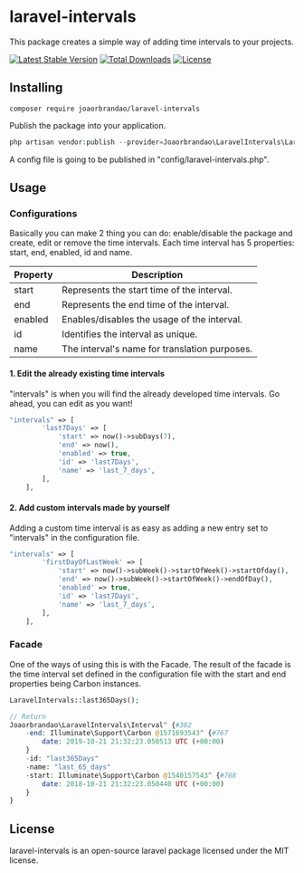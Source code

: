 # laravel-intervals
This package creates a simple way of adding time intervals to your projects.

[![Latest Stable Version](https://poser.pugx.org/joaorbrandao/laravel-intervals/v/stable)](https://packagist.org/packages/joaorbrandao/laravel-intervals)
[![Total Downloads](https://poser.pugx.org/joaorbrandao/laravel-intervals/downloads)](https://packagist.org/packages/joaorbrandao/laravel-intervals)
[![License](https://poser.pugx.org/joaorbrandao/laravel-intervals/license)](https://packagist.org/packages/joaorbrandao/laravel-intervals)

## Installing 
```shell
composer require joaorbrandao/laravel-intervals
```
Publish the package into your application.
```php
php artisan vendor:publish --provider=Joaorbrandao\LaravelIntervals\LaravelIntervalsServiceProvider
```
A config file is going to be published in "config/laravel-intervals.php".

## Usage
### Configurations
Basically you can make 2 thing you can do: enable/disable the package and create, edit or remove the time intervals.
Each time interval has 5 properties: start, end, enabled, id and name.<br>

| Property | Description                                   |
|----------|-----------------------------------------------|
| start    | Represents the start time of the interval.    |
| end      | Represents the end time of the interval.      |
| enabled  | Enables/disables the usage of the interval.   |
| id       | Identifies the interval as unique.            |
| name     | The interval's name for translation purposes. |


#### 1. Edit the already existing time intervals
"intervals" is when you will find the already developed time intervals. Go ahead, you can edit as you want!
```php
"intervals" => [
        'last7Days' => [
            'start' => now()->subDays(7),
            'end' => now(),
            'enabled' => true,
            'id' => 'last7Days',
            'name' => 'last_7_days',
        ],
    ],
```

#### 2. Add custom intervals made by yourself
Adding a custom time interval is as easy as adding a new entry set to "intervals" in the configuration file.
```php
"intervals" => [
        'firstDayOfLastWeek' => [
            'start' => now()->subWeek()->startOfWeek()->startOfday(),
            'end' => now()->subWeek()->startOfWeek()->endOfDay(),
            'enabled' => true,
            'id' => 'last7Days',
            'name' => 'last_7_days',
        ],
    ],
```

### Facade
One of the ways of using this is with the Facade.
The result of the facade is the time interval set defined in the configuration file with the start and end properties being Carbon instances.
```php
LaravelIntervals::last365Days();

// Return
Joaorbrandao\LaravelIntervals\Interval^ {#382
    -end: Illuminate\Support\Carbon @1571693543^ {#767
        date: 2019-10-21 21:32:23.050513 UTC (+00:00)
    }
    -id: "last365Days"
    -name: "last_65_days"
    -start: Illuminate\Support\Carbon @1540157543^ {#768
        date: 2018-10-21 21:32:23.050440 UTC (+00:00)
    } 
}
```

## License
laravel-intervals is an open-source laravel package licensed under the MIT license.